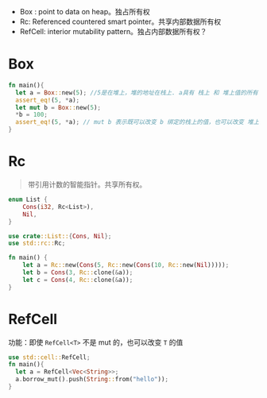 * Box<T> : point to data on heap。独占所有权
* Rc<T>: Referenced countered smart pointer。共享内部数据所有权
* RefCell<T>: interior mutability pattern。独占内部数据所有权？

# Box<T>

```rust
fn main(){
  let a = Box::new(5); //5是在堆上，堆的地址在栈上. a具有 栈上 和 堆上值的所有权。
  assert_eq!(5, *a);
  let mut b = Box::new(5);
  *b = 100;
  assert_eq!(5, *a); // mut b 表示既可以改变 b 绑定的栈上的值，也可以改变 堆上的值。
}
```

# Rc<T>
> 带引用计数的智能指针。共享所有权。

```rust
enum List {
    Cons(i32, Rc<List>),
    Nil,
}

use crate::List::{Cons, Nil};
use std::rc::Rc;

fn main() {
    let a = Rc::new(Cons(5, Rc::new(Cons(10, Rc::new(Nil)))));
    let b = Cons(3, Rc::clone(&a));
    let c = Cons(4, Rc::clone(&a));
}
```

# RefCell<T>
功能：即使 `RefCell<T>` 不是 mut 的，也可以改变 `T` 的值
```rust
use std::cell::RefCell;
fn main(){
  let a = RefCell<Vec<String>>;
  a.borrow_mut().push(String::from("hello"));
}
```

